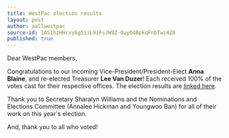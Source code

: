 ```yaml
---
title: WestPac election results
layout: post
author: aallwestpac
source-id: 1AS1hzHHrxy6g5iiL9iFsJW9Z-OuyO4BpkqFnbTwz4Z0
published: true
---
```

<div class="announcement" markdown="0">
<p>Dear WestPac members,</p>

<p>Congratulations to our incoming Vice-President/President-Elect <strong>Anna Blaine</strong>, and re-elected Treasurer <strong>Lee Van Duzer</strong>! Each received 100% of the votes cast for their respective offices. The election results are <a href=“https://drive.google.com/file/d/1nsfOXWIKjyj0SgsDIhFCEBP3fmHdWR_K/view?usp=sharing” target=“_blank”>linked here</a>.</p>

<p>Thank you to Secretary Sharalyn Williams and the Nominations and Elections Committee (Annalee Hickman and Youngwoo Ban) for all of their work on this year's election.</p>

<p>And, thank you to all who voted!</p>
 </div>
